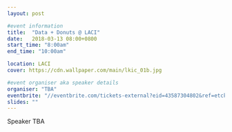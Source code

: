 ```yaml
---
layout: post

#event information
title:  "Data + Donuts @ LACI"
date:   2018-03-13 08:00+0800
start_time: "8:00am"
end_time: "10:00am"

location: LACI
cover: https://cdn.wallpaper.com/main/lkic_01b.jpg

#event organiser aka speaker details
organiser: "TBA"
eventbrite: "//eventbrite.com/tickets-external?eid=43587304802&ref=etckt"
slides: ""
---
```


<!-- Speaker Bio -->
Speaker TBA